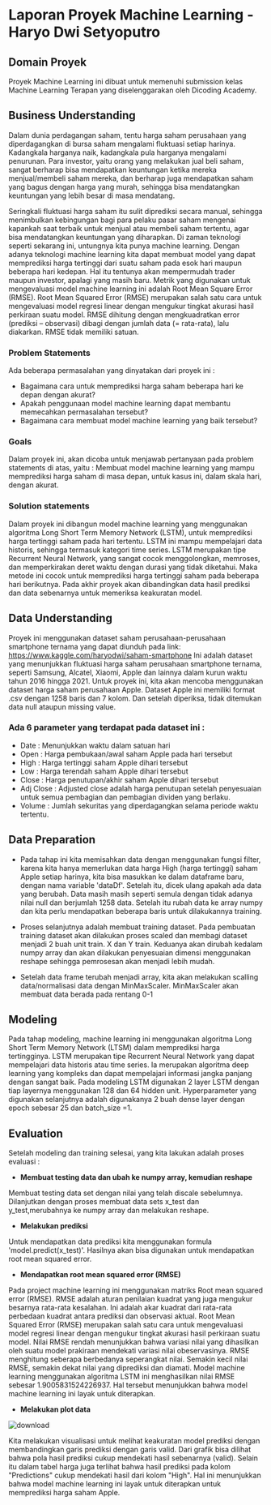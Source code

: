 # Laporan Proyek Machine Learning - Haryo Dwi Setyoputro
## Domain Proyek

Proyek Machine Learning ini dibuat untuk memenuhi submission kelas Machine Learning Terapan yang diselenggarakan oleh Dicoding Academy. 

## Business Understanding

Dalam dunia perdagangan saham, tentu harga saham perusahaan yang diperdagangkan di bursa saham mengalami fluktuasi setiap harinya. Kadangkala harganya naik, kadangkala pula harganya mengalami penurunan. Para investor, yaitu orang yang melakukan jual beli saham, sangat berharap bisa mendapatkan keuntungan ketika mereka menjual/membeli saham mereka, dan berharap juga mendapatkan saham yang bagus dengan harga yang murah, sehingga bisa mendatangkan keuntungan yang lebih besar di masa mendatang. 

Seringkali fluktuasi harga saham itu sulit diprediksi secara manual, sehingga menimbulkan kebingungan bagi para pelaku pasar saham mengenai kapankah saat terbaik untuk menjual atau membeli saham tertentu, agar bisa mendatangkan keuntungan yang diharapkan. Di zaman teknologi seperti sekarang ini, untungnya kita punya machine learning. Dengan adanya teknologi machine learning kita dapat membuat model yang dapat memprediksi harga tertinggi dari suatu saham pada esok hari maupun beberapa hari kedepan. Hal itu tentunya akan mempermudah trader maupun investor, apalagi yang masih baru. Metrik yang digunakan untuk mengevaluasi model machine learning ini adalah Root Mean Square Error (RMSE). Root Mean Squared Error (RMSE) merupakan salah satu cara untuk mengevaluasi model regresi linear dengan mengukur tingkat akurasi hasil perkiraan suatu model. RMSE dihitung dengan mengkuadratkan error (prediksi – observasi) dibagi dengan jumlah data (= rata-rata), lalu diakarkan. RMSE tidak memiliki satuan.


### Problem Statements

Ada beberapa permasalahan yang dinyatakan dari proyek ini : 
- Bagaimana cara untuk memprediksi harga saham beberapa hari ke depan dengan akurat?
- Apakah penggunaan model machine learning dapat membantu memecahkan permasalahan tersebut?
- Bagaimana cara membuat model machine learning yang baik tersebut?

### Goals

Dalam proyek ini, akan dicoba untuk menjawab pertanyaan pada problem statements di atas, yaitu : Membuat model machine learning yang mampu memprediksi harga saham di masa depan, untuk kasus ini, dalam skala hari, dengan akurat. 

 
 ### Solution statements

Dalam proyek ini dibangun model machine learning yang menggunakan algoritma Long Short Term Memory Network (LSTM), untuk memprediksi harga tertinggi saham pada hari tertentu. LSTM ini mampu mempelajari data historis, sehingga termasuk kategori time series. LSTM merupakan tipe Recurrent Neural Network, yang sangat cocok menggolongkan, memroses, dan memperkirakan deret waktu dengan durasi yang tidak diketahui. Maka metode ini cocok untuk memprediksi harga tertinggi saham pada beberapa hari berikutnya. Pada akhir proyek akan dibandingkan data hasil prediksi dan data sebenarnya untuk memeriksa keakuratan model.

## Data Understanding

Proyek ini menggunakan dataset saham perusahaan-perusahaan smartphone ternama yang dapat diunduh pada link: https://www.kaggle.com/haryodwi/saham-smartphone
Ini adalah dataset yang menunjukkan fluktuasi harga saham perusahaan smartphone ternama, seperti Samsung, Alcatel, Xiaomi, Apple dan lainnya dalam kurun waktu tahun 2016 hingga 2021. Untuk proyek ini, kita akan mencoba menggunakan dataset harga saham perusahaan Apple. Dataset Apple ini memiliki format .csv dengan 1258 baris dan 7 kolom. Dan setelah diperiksa, tidak ditemukan data null ataupun missing value. 

### Ada 6 parameter yang terdapat pada dataset ini : 
- Date : Menunjukkan waktu dalam satuan hari
- Open : Harga pembukaan/awal saham Apple pada hari tersebut
- High : Harga tertinggi saham Apple dihari tersebut
- Low : Harga terendah saham Apple dihari tersebut
- Close : Harga penutupan/akhir saham Apple dihari tersebut
- Adj Close : Adjusted close adalah harga penutupan setelah penyesuaian untuk semua pembagian dan pembagian dividen yang berlaku.
- Volume : Jumlah sekuritas yang diperdagangkan selama periode waktu tertentu.

 
## Data Preparation
- Pada tahap ini kita memisahkan data dengan menggunakan fungsi filter, karena kita hanya memerlukan data harga High (harga tertinggi) saham Apple setiap harinya, kita bisa masukkan ke dalam dataframe baru, dengan nama variable 'dataDf'. Setelah itu, dicek ulang apakah ada data yang berubah. Data masih masih seperti semula dengan tidak adanya nilai null dan berjumlah 1258 data. Setelah itu rubah data ke array numpy dan kita perlu mendapatkan beberapa baris untuk dilakukannya training.

- Proses selanjutnya adalah membuat training dataset. Pada pembuatan training dataset akan dilakukan proses scaled dan membagi dataset menjadi 2 buah unit train. X dan Y train. Keduanya akan dirubah kedalam numpy array dan akan dilakukan penyesuaian dimensi menggunakan reshape sehingga pemrosesan akan menjadi lebih mudah.

- Setelah data frame terubah menjadi array, kita akan melakukan scalling data/normalisasi data dengan MinMaxScaler. MinMaxScaler akan membuat data berada pada rentang 0-1

 
## Modeling
Pada tahap modeling, machine learning ini menggunakan algoritma Long Short Term Memory Network (LTSM) dalam memprediksi harga tertingginya. LSTM merupakan tipe Recurrent Neural Network yang dapat mempelajari data historis atau time series. Ia merupakan algoritma deep learning yang kompleks dan dapat mempelajari informasi jangka panjang dengan sangat baik. Pada modeling LSTM digunakan 2 layer LSTM dengan tiap layernya menggunakan 128 dan 64 hidden unit. Hyperparameter yang digunakan selanjutnya adalah digunakanya 2 buah dense layer dengan epoch sebesar 25 dan batch_size =1.


## Evaluation
Setelah modeling dan training selesai, yang kita lakukan adalah proses evaluasi : 

- **Membuat testing data dan ubah ke numpy array, kemudian reshape**

Membuat testing data set dengan nilai yang telah discale sebelumnya. Dilanjutkan dengan proses membuat data sets x_test dan y_test,merubahnya ke numpy array dan melakukan reshape.

- **Melakukan prediksi**

Untuk mendapatkan data prediksi kita menggunakan formula 'model.predict(x_test)'. Hasilnya akan bisa digunakan untuk mendapatkan root mean squared error.

- **Mendapatkan root mean squared error (RMSE)**

Pada project machine learning ini menggunakan matriks Root mean squared error (RMSE). RMSE adalah aturan penilaian kuadrat yang juga mengukur besarnya rata-rata kesalahan. Ini adalah akar kuadrat dari rata-rata perbedaan kuadrat antara prediksi dan observasi aktual. Root Mean Squared Error (RMSE) merupakan salah satu cara untuk mengevaluasi model regresi linear dengan mengukur tingkat akurasi hasil perkiraan suatu model. Nilai RMSE rendah menunjukkan bahwa variasi nilai yang dihasilkan oleh suatu model prakiraan mendekati variasi nilai obeservasinya. RMSE menghitung seberapa berbedanya seperangkat nilai. Semakin kecil nilai RMSE, semakin dekat nilai yang diprediksi dan diamati. Model machine learning menggunakan algoritma LSTM ini menghasilkan nilai RMSE sebesar 1.9005831524226937. Hal tersebut menunjukkan bahwa model machine learning ini layak untuk diterapkan.

- **Melakukan plot data**

![download](https://user-images.githubusercontent.com/85089960/153745849-62d5fd7a-2848-42b3-a659-0e4fed4005e4.png)

Kita melakukan visualisasi untuk melihat keakuratan model prediksi dengan membandingkan garis prediksi dengan garis valid. Dari grafik bisa dilihat bahwa pola hasil prediksi cukup mendekati hasil sebenarnya (valid). Selain itu dalam tabel harga juga terlihat bahwa hasil prediksi pada kolom "Predictions" cukup mendekati hasil dari kolom "High". Hal ini menunjukkan bahwa model machine learning ini layak untuk diterapkan untuk memprediksi harga saham Apple.

